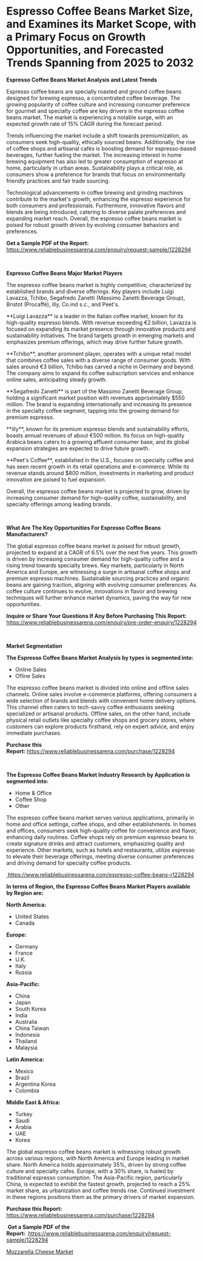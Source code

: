 <p><h1>Espresso Coffee Beans Market Size, and Examines its Market Scope, with a Primary Focus on Growth Opportunities, and Forecasted Trends Spanning from 2025 to 2032</h1></p><p><strong>Espresso Coffee Beans Market Analysis and Latest Trends</strong></p>
<p><p>Espresso coffee beans are specially roasted and ground coffee beans designed for brewing espresso, a concentrated coffee beverage. The growing popularity of coffee culture and increasing consumer preference for gourmet and specialty coffee are key drivers in the espresso coffee beans market. The market is experiencing a notable surge, with an expected growth rate of 15% CAGR during the forecast period. </p><p>Trends influencing the market include a shift towards premiumization, as consumers seek high-quality, ethically sourced beans. Additionally, the rise of coffee shops and artisanal cafés is boosting demand for espresso-based beverages, further fueling the market. The increasing interest in home brewing equipment has also led to greater consumption of espresso at home, particularly in urban areas. Sustainability plays a critical role, as consumers show a preference for brands that focus on environmentally friendly practices and fair trade sourcing.</p><p>Technological advancements in coffee brewing and grinding machines contribute to the market's growth, enhancing the espresso experience for both consumers and professionals. Furthermore, innovative flavors and blends are being introduced, catering to diverse palate preferences and expanding market reach. Overall, the espresso coffee beans market is poised for robust growth driven by evolving consumer behaviors and preferences.</p></p>
<p><strong>Get a Sample PDF of the Report:&nbsp;</strong> <a href="https://www.reliablebusinessarena.com/enquiry/request-sample/1228294?utm_campaign=2959&utm_medium=2&utm_source=Github&utm_content=ia&utm_term=07042025&utm_id=espresso-coffee-beans">https://www.reliablebusinessarena.com/enquiry/request-sample/1228294</a></p>
<p>&nbsp;</p>
<p><strong>Espresso Coffee Beans Major Market Players</strong></p>
<p><p>The espresso coffee beans market is highly competitive, characterized by established brands and diverse offerings. Key players include Luigi Lavazza, Tchibo, Segafredo Zanetti (Massimo Zanetti Beverage Group), Bristot (Procaffé), illy, Co.ind s.c., and Peet's.</p><p>**Luigi Lavazza** is a leader in the Italian coffee market, known for its high-quality espresso blends. With revenue exceeding €2 billion, Lavazza is focused on expanding its market presence through innovative products and sustainability initiatives. The brand targets growth in emerging markets and emphasizes premium offerings, which may drive further future growth.</p><p>**Tchibo**, another prominent player, operates with a unique retail model that combines coffee sales with a diverse range of consumer goods. With sales around €3 billion, Tchibo has carved a niche in Germany and beyond. The company aims to expand its coffee subscription services and enhance online sales, anticipating steady growth.</p><p>**Segafredo Zanetti** is part of the Massimo Zanetti Beverage Group, holding a significant market position with revenues approximately $550 million. The brand is expanding internationally and increasing its presence in the specialty coffee segment, tapping into the growing demand for premium espresso.</p><p>**illy**, known for its premium espresso blends and sustainability efforts, boasts annual revenues of about €500 million. Its focus on high-quality Arabica beans caters to a growing affluent consumer base, and its global expansion strategies are expected to drive future growth.</p><p>**Peet's Coffee**, established in the U.S., focuses on specialty coffee and has seen recent growth in its retail operations and e-commerce. While its revenue stands around $800 million, investments in marketing and product innovation are poised to fuel expansion.</p><p>Overall, the espresso coffee beans market is projected to grow, driven by increasing consumer demand for high-quality coffee, sustainability, and specialty offerings among leading brands.</p></p>
<p>&nbsp;</p>
<p><strong>What Are The Key Opportunities For Espresso Coffee Beans Manufacturers?</strong></p>
<p><p>The global espresso coffee beans market is poised for robust growth, projected to expand at a CAGR of 6.5% over the next five years. This growth is driven by increasing consumer demand for high-quality coffee and a rising trend towards specialty brews. Key markets, particularly in North America and Europe, are witnessing a surge in artisanal coffee shops and premium espresso machines. Sustainable sourcing practices and organic beans are gaining traction, aligning with evolving consumer preferences. As coffee culture continues to evolve, innovations in flavor and brewing techniques will further enhance market dynamics, paving the way for new opportunities.</p></p>
<p><strong>Inquire or Share Your Questions If Any Before Purchasing This Report:</strong> <a href="https://www.reliablebusinessarena.com/enquiry/pre-order-enquiry/1228294?utm_campaign=2959&utm_medium=2&utm_source=Github&utm_content=ia&utm_term=07042025&utm_id=espresso-coffee-beans">https://www.reliablebusinessarena.com/enquiry/pre-order-enquiry/1228294</a></p>
<p>&nbsp;</p>
<p><strong>Market Segmentation</strong></p>
<p><strong>The Espresso Coffee Beans Market Analysis by types is segmented into:</strong></p>
<p><ul><li>Online Sales</li><li>Ofline Sales</li></ul></p>
<p><p>The espresso coffee beans market is divided into online and offline sales channels. Online sales involve e-commerce platforms, offering consumers a wide selection of brands and blends with convenient home delivery options. This channel often caters to tech-savvy coffee enthusiasts seeking specialized or artisanal products. Offline sales, on the other hand, include physical retail outlets like specialty coffee shops and grocery stores, where customers can explore products firsthand, rely on expert advice, and enjoy immediate purchases.</p></p>
<p><strong>Purchase this Report:&nbsp;</strong><a href="https://www.reliablebusinessarena.com/purchase/1228294?utm_campaign=2959&utm_medium=2&utm_source=Github&utm_content=ia&utm_term=07042025&utm_id=espresso-coffee-beans">https://www.reliablebusinessarena.com/purchase/1228294</a></p>
<p>&nbsp;</p>
<p><strong>The Espresso Coffee Beans Market Industry Research by Application is segmented into:</strong></p>
<p><ul><li>Home & Office</li><li>Coffee Shop</li><li>Other</li></ul></p>
<p><p>The espresso coffee beans market serves various applications, primarily in home and office settings, coffee shops, and other establishments. In homes and offices, consumers seek high-quality coffee for convenience and flavor, enhancing daily routines. Coffee shops rely on premium espresso beans to create signature drinks and attract customers, emphasizing quality and experience. Other markets, such as hotels and restaurants, utilize espresso to elevate their beverage offerings, meeting diverse consumer preferences and driving demand for specialty coffee products.</p></p>
<p><a href="https://www.reliablebusinessarena.com/espresso-coffee-beans-r1228294?utm_campaign=2959&utm_medium=2&utm_source=Github&utm_content=ia&utm_term=07042025&utm_id=espresso-coffee-beans">&nbsp;https://www.reliablebusinessarena.com/espresso-coffee-beans-r1228294</a></p>
<p><strong>In terms of Region, the Espresso Coffee Beans Market Players available by Region are:</strong></p>
<p>
    <p> <strong> North America: </strong>
        <ul>
            <li>United States</li>
            <li>Canada</li>
        </ul>
        </p> 
    <p> <strong> Europe: </strong>
        <ul>
            <li>Germany</li>
            <li>France</li>
            <li>U.K.</li>
            <li>Italy</li>
            <li>Russia</li>
        </ul>
        </p> 
    <p> <strong> Asia-Pacific: </strong>
        <ul>
            <li>China</li>
            <li>Japan</li>
            <li>South Korea</li>
            <li>India</li>
            <li>Australia</li>
            <li>China Taiwan</li>
            <li>Indonesia</li>
            <li>Thailand</li>
            <li>Malaysia</li>
        </ul>
        </p> 
    <p> <strong> Latin America: </strong>
        <ul>
            <li>Mexico</li>
            <li>Brazil</li>
            <li>Argentina Korea</li>
            <li>Colombia</li>
        </ul>
        </p> 
    <p> <strong> Middle East & Africa: </strong>
        <ul>
            <li>Turkey</li>
            <li>Saudi</li>
            <li>Arabia</li>
            <li>UAE</li>
            <li>Korea</li>
        </ul>
    </p>
    </p>
<p><p>The global espresso coffee beans market is witnessing robust growth across various regions, with North America and Europe leading in market share. North America holds approximately 35%, driven by strong coffee culture and specialty cafes. Europe, with a 30% share, is fueled by traditional espresso consumption. The Asia-Pacific region, particularly China, is expected to exhibit the fastest growth, projected to reach a 25% market share, as urbanization and coffee trends rise. Continued investment in these regions positions them as the primary drivers of market expansion.</p></p>
<p><strong>Purchase this Report: </strong><a href="https://www.reliablebusinessarena.com/purchase/1228294?utm_campaign=2959&utm_medium=2&utm_source=Github&utm_content=ia&utm_term=07042025&utm_id=espresso-coffee-beans">https://www.reliablebusinessarena.com/purchase/1228294</a></p>
<p>&nbsp;<strong>Get a Sample PDF of the Report:&nbsp;&nbsp;</strong><a href="https://www.reliablebusinessarena.com/enquiry/request-sample/1228294?utm_campaign=2959&utm_medium=2&utm_source=Github&utm_content=ia&utm_term=07042025&utm_id=espresso-coffee-beans">https://www.reliablebusinessarena.com/enquiry/request-sample/1228294</a></p>
<p><strong></strong></p>
<p><p><a href="https://github.com/haaszgettre6/Market-Research-Report-List-1/blob/main/mozzarella-cheese-market.md?utm_campaign=2959&utm_medium=2&utm_source=Github&utm_content=ia&utm_term=07042025&utm_id=espresso-coffee-beans">Mozzarella Cheese Market</a></p></p>